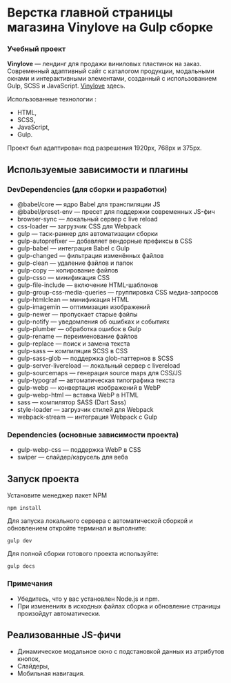 # Верстка главной страницы магазина Vinylove на Gulp сборке
### Учебный проект

**Vinylove** — лендинг для продажи виниловых пластинок на заказ.
Современный адаптивный сайт с каталогом продукции, модальными окнами и интерактивными элементами, созданный с использованием Gulp, SCSS и JavaScript. [Vinylove](https://shtirlitz-97.github.io/Vinylove/) здесь.

Использованные технологии :
- HTML,
- SCSS,
- JavaScript,
- Gulp.

Проект был адаптирован под разрешения 1920px, 768px и 375px.

## Используемые зависимости и плагины
### DevDependencies (для сборки и разработки)
- @babel/core — ядро Babel для транспиляции JS
- @babel/preset-env — пресет для поддержки современных JS-фич
- browser-sync — локальный сервер с live reload
- css-loader — загрузчик CSS для Webpack
- gulp — таск-раннер для автоматизации сборки
- gulp-autoprefixer — добавляет вендорные префиксы в CSS
- gulp-babel — интеграция Babel с Gulp
- gulp-changed — фильтрация изменённых файлов
- gulp-clean — удаление файлов и папок
- gulp-copy — копирование файлов
- gulp-csso — минификация CSS
- gulp-file-include — включение HTML-шаблонов
- gulp-group-css-media-queries — группировка CSS медиа-запросов
- gulp-htmlclean — минификация HTML
- gulp-imagemin — оптимизация изображений
- gulp-newer — пропускает старые файлы
- gulp-notify — уведомления об ошибках и событиях
- gulp-plumber — обработка ошибок в Gulp
- gulp-rename — переименование файлов
- gulp-replace — поиск и замена текста
- gulp-sass — компиляция SCSS в CSS
- gulp-sass-glob — поддержка glob-паттернов в SCSS
- gulp-server-livereload — локальный сервер с livereload
- gulp-sourcemaps — генерация source maps для CSS/JS
- gulp-typograf — автоматическая типографика текста
- gulp-webp — конвертация изображений в WebP
- gulp-webp-html — вставка WebP в HTML
- sass — компилятор SASS (Dart Sass)
- style-loader — загрузчик стилей для Webpack
- webpack-stream — интеграция Webpack с Gulp
### Dependencies (основные зависимости проекта)
- gulp-webp-css — поддержка WebP в CSS
- swiper — слайдер/карусель для веба

## Запуск проекта

Установите менеджер пакет NPM

```
npm install
```

Для запуска локального сервера с автоматической сборкой и обновлением откройте терминал и выполните:
```
gulp dev
```
Для полной сборки готового проекта используйте:
```
gulp docs
```
### Примечания

- Убедитесь, что у вас установлен Node.js и npm.
- При изменениях в исходных файлах сборка и обновление страницы произойдут автоматически.

## Реализованные JS-фичи
- Динамическое модальное окно с подстановкой данных из атрибутов кнопок,
- Слайдеры,
- Мобильная навигация.